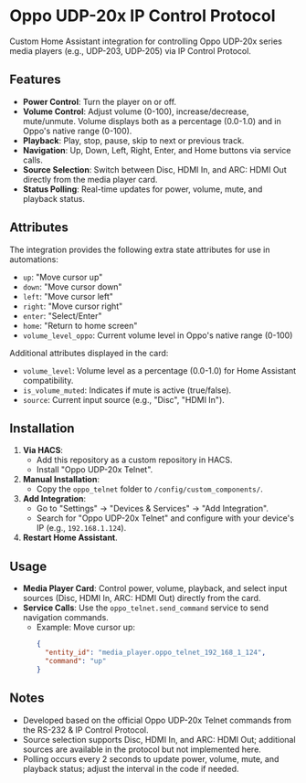 # Oppo UDP-20x IP Control Protocol

Custom Home Assistant integration for controlling Oppo UDP-20x series media players (e.g., UDP-203, UDP-205) via IP Control Protocol.

## Features
- **Power Control**: Turn the player on or off.
- **Volume Control**: Adjust volume (0-100), increase/decrease, mute/unmute. Volume displays both as a percentage (0.0-1.0) and in Oppo's native range (0-100).
- **Playback**: Play, stop, pause, skip to next or previous track.
- **Navigation**: Up, Down, Left, Right, Enter, and Home buttons via service calls.
- **Source Selection**: Switch between Disc, HDMI In, and ARC: HDMI Out directly from the media player card.
- **Status Polling**: Real-time updates for power, volume, mute, and playback status.

## Attributes
The integration provides the following extra state attributes for use in automations:
- `up`: "Move cursor up"
- `down`: "Move cursor down"
- `left`: "Move cursor left"
- `right`: "Move cursor right"
- `enter`: "Select/Enter"
- `home`: "Return to home screen"
- `volume_level_oppo`: Current volume level in Oppo's native range (0-100)

Additional attributes displayed in the card:
- `volume_level`: Volume level as a percentage (0.0-1.0) for Home Assistant compatibility.
- `is_volume_muted`: Indicates if mute is active (true/false).
- `source`: Current input source (e.g., "Disc", "HDMI In").

## Installation
1. **Via HACS**:
   - Add this repository as a custom repository in HACS.
   - Install "Oppo UDP-20x Telnet".
2. **Manual Installation**:
   - Copy the `oppo_telnet` folder to `/config/custom_components/`.
3. **Add Integration**:
   - Go to "Settings" → "Devices & Services" → "Add Integration".
   - Search for "Oppo UDP-20x Telnet" and configure with your device's IP (e.g., `192.168.1.124`).
4. **Restart Home Assistant**.

## Usage
- **Media Player Card**: Control power, volume, playback, and select input sources (Disc, HDMI In, ARC: HDMI Out) directly from the card.
- **Service Calls**: Use the `oppo_telnet.send_command` service to send navigation commands.
  - Example: Move cursor up:
    ```json
    {
      "entity_id": "media_player.oppo_telnet_192_168_1_124",
      "command": "up"
    }

## Notes
- Developed based on the official Oppo UDP-20x Telnet commands from the RS-232 & IP Control Protocol.
- Source selection supports Disc, HDMI In, and ARC: HDMI Out; additional sources are available in the protocol but not implemented here.
- Polling occurs every 2 seconds to update power, volume, mute, and playback status; adjust the interval in the code if needed.
